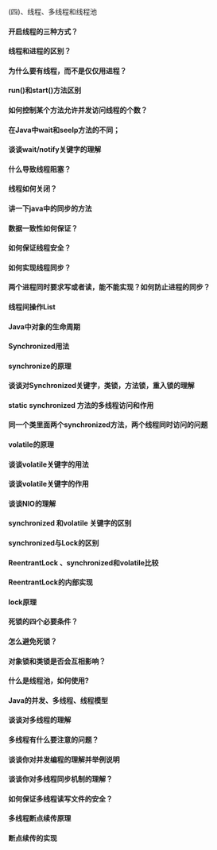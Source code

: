 (四)、线程、多线程和线程池

#### 开启线程的三种方式？


#### 线程和进程的区别？


#### 为什么要有线程，而不是仅仅用进程？


#### run()和start()方法区别


#### 如何控制某个方法允许并发访问线程的个数？


#### 在Java中wait和seelp方法的不同；


#### 谈谈wait/notify关键字的理解


#### 什么导致线程阻塞？


#### 线程如何关闭？


#### 讲一下java中的同步的方法


#### 数据一致性如何保证？


#### 如何保证线程安全？


#### 如何实现线程同步？


#### 两个进程同时要求写或者读，能不能实现？如何防止进程的同步？


#### 线程间操作List


#### Java中对象的生命周期


#### Synchronized用法


#### synchronize的原理


#### 谈谈对Synchronized关键字，类锁，方法锁，重入锁的理解


#### static synchronized 方法的多线程访问和作用


#### 同一个类里面两个synchronized方法，两个线程同时访问的问题


#### volatile的原理


#### 谈谈volatile关键字的用法


#### 谈谈volatile关键字的作用


#### 谈谈NIO的理解


#### synchronized 和volatile 关键字的区别


#### synchronized与Lock的区别


#### ReentrantLock 、synchronized和volatile比较



#### ReentrantLock的内部实现


#### lock原理


#### 死锁的四个必要条件？


#### 怎么避免死锁？


#### 对象锁和类锁是否会互相影响？


#### 什么是线程池，如何使用?


#### Java的并发、多线程、线程模型


#### 谈谈对多线程的理解


#### 多线程有什么要注意的问题？


#### 谈谈你对并发编程的理解并举例说明


#### 谈谈你对多线程同步机制的理解？


#### 如何保证多线程读写文件的安全？


#### 多线程断点续传原理



#### 断点续传的实现
